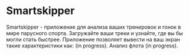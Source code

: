 # Smartskipper
Smartskipper - приложение для анализа ваших тренировок и гонок в мире парусного спорта.
Загружайте ваши треки и узнайте, где вы бы могли стать быстрее. Приложение позволяет вывести на ваш экран такие характеристики как: (in progress). Анализ флота (in progress).  